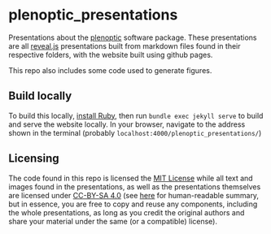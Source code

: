 # plenoptic_presentations

Presentations about the
[plenoptic](https://github.com/LabForComputationalVision/plenoptic/) software
package. These presentations are all [reveal.js](https://revealjs.com/)
presentations built from markdown files found in their respective folders, with
the website built using github pages.

This repo also includes some code used to generate figures.

## Build locally

To build this locally, [install Ruby](https://jekyllrb.com/docs/installation/),
then run `bundle exec jekyll serve` to build and serve the website locally. In
your browser, navigate to the address shown in the terminal (probably
`localhost:4000/plenoptic_presentations/`)

## Licensing

The code found in this repo is licensed the [MIT License](./LICENSE-CODE) while
all text and images found in the presentations, as well as the presentations
themselves are licensed under [CC-BY-SA 4.0](./LICENSE-TEXT) (see
[here](https://creativecommons.org/licenses/by-sa/4.0/) for human-readable
summary, but in essence, you are free to copy and reuse any components,
including the whole presentations, as long as you credit the original authors
and share your material under the same (or a compatible) license).
